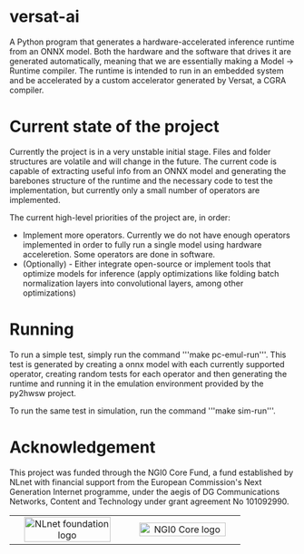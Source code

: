 # versat-ai

A Python program that generates a hardware-accelerated inference runtime from an ONNX model. Both the hardware and the software that drives it are generated automatically, meaning that we are essentially making a Model -> Runtime compiler. The runtime is intended to run in an embedded system and be accelerated by a custom accelerator generated by Versat, a CGRA compiler.

# Current state of the project

Currently the project is in a very unstable initial stage. Files and folder structures are volatile and will change in the future. The current code is capable of extracting useful info from an ONNX model and generating the barebones structure of the runtime and the necessary code to test the implementation, but currently only a small number of operators are implemented.

The current high-level priorities of the project are, in order:

- Implement more operators. Currently we do not have enough operators implemented in order to fully run a single model using hardware acceleretion. Some operators are done in software.
- (Optionally) - Either integrate open-source or implement tools that optimize models for inference (apply optimizations like folding batch normalization layers into convolutional layers, among other optimizations)

# Running

To run a simple test, simply run the command '''make pc-emul-run'''. This test is generated by creating a onnx model with each currently supported operator, creating random tests for each operator and then generating the runtime and running it in the emulation environment provided by the py2hwsw project. 

To run the same test in simulation, run the command '''make sim-run'''.

# Acknowledgement

This project was funded through the NGI0 Core Fund, a fund established by NLnet with financial support from the European Commission's Next Generation Internet programme, under the aegis of DG Communications Networks, Content and Technology under grant agreement No 101092990.

<table>
    <tr>
        <td align="center" width="50%"><img src="https://nlnet.nl/logo/banner.svg" alt="NLnet foundation logo" style="width:90%"></td>
        <td align="center"><img src="https://nlnet.nl/image/logos/NGI0Core_tag.svg" alt="NGI0 Core logo" style="width:90%"></td>
    </tr>
</table>